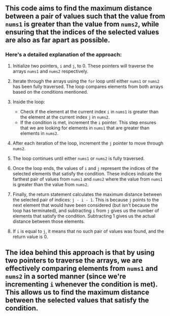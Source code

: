 ## This code aims to find the maximum distance between a pair of values such that the value from `nums1` is greater than the value from `nums2`, while ensuring that the indices of the selected values are also as far apart as possible.

### Here's a detailed explanation of the approach:

1. Initialize two pointers, `i` and `j`, to 0. These pointers will traverse the arrays `nums1` and `nums2` respectively.

2. Iterate through the arrays using the `for` loop until either `nums1` or `nums2` has been fully traversed. The loop compares elements from both arrays based on the conditions mentioned.

3. Inside the loop:
   - Check if the element at the current index `i` in `nums1` is greater than the element at the current index `j` in `nums2`.
   - If the condition is met, increment the `i` pointer. This step ensures that we are looking for elements in `nums1` that are greater than elements in `nums2`.

4. After each iteration of the loop, increment the `j` pointer to move through `nums2`.

5. The loop continues until either `nums1` or `nums2` is fully traversed.

6. Once the loop ends, the values of `i` and `j` represent the indices of the selected elements that satisfy the condition. These indices indicate the farthest pair of values from `nums1` and `nums2` where the value from `nums1` is greater than the value from `nums2`.

7. Finally, the return statement calculates the maximum distance between the selected pair of indices: `j - i - 1`. This is because `j` points to the next element that would have been considered (but isn't because the loop has terminated), and subtracting `i` from `j` gives us the number of elements that satisfy the condition. Subtracting 1 gives us the actual distance between those elements.

8. If `i` is equal to `j`, it means that no such pair of values was found, and the return value is 0.

## The idea behind this approach is that by using two pointers to traverse the arrays, we are effectively comparing elements from `nums1` and `nums2` in a sorted manner (since we're incrementing `i` whenever the condition is met). This allows us to find the maximum distance between the selected values that satisfy the condition.
